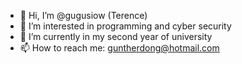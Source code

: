 - 👋 Hi, I’m @gugusiow (Terence)
- 👀 I’m interested in programming and cyber security
- 🌱 I’m currently in my second year of university
- 📫 How to reach me: guntherdong@hotmail.com

<!---
gugusiow/gugusiow is a ✨ special ✨ repository because its `README.md` (this file) appears on your GitHub profile.
You can click the Preview link to take a look at your changes.
--->
